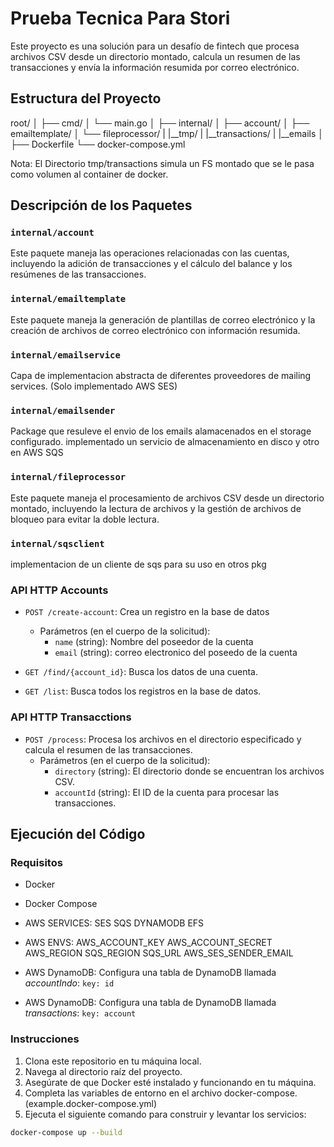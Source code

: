 # Prueba Tecnica Para Stori

Este proyecto es una solución para un desafío de fintech que procesa archivos CSV desde un directorio montado, calcula un resumen de las transacciones y envía la información resumida por correo electrónico.

## Estructura del Proyecto

root/
│
├── cmd/
│ └── main.go
│
├── internal/
│ ├── account/
│ ├── emailtemplate/
│ └── fileprocessor/
|
|__tmp/
|   |__transactions/
|   |__emails
│
├── Dockerfile
└── docker-compose.yml

Nota: El Directorio tmp/transactions simula un FS montado que se le pasa como volumen al container de docker.


## Descripción de los Paquetes

### `internal/account`

Este paquete maneja las operaciones relacionadas con las cuentas, incluyendo la adición de transacciones y el cálculo del balance y los resúmenes de las transacciones.

### `internal/emailtemplate`

Este paquete maneja la generación de plantillas de correo electrónico y la creación de archivos de correo electrónico con información resumida.

### `internal/emailservice`

Capa de implementacion abstracta de diferentes proveedores de mailing services. (Solo implementado AWS SES)

### `internal/emailsender`

Package que resuleve el envio de los emails alamacenados en el storage configurado. implementado un servicio de almacenamiento en disco y otro en AWS SQS

### `internal/fileprocessor`

Este paquete maneja el procesamiento de archivos CSV desde un directorio montado, incluyendo la lectura de archivos y la gestión de archivos de bloqueo para evitar la doble lectura.

### `internal/sqsclient`

implementacion de un cliente de sqs para su uso en otros pkg


### API HTTP Accounts

- `POST /create-account`: Crea un registro en la base de datos 
  - Parámetros (en el cuerpo de la solicitud):
    - `name` (string): Nombre del poseedor de la cuenta
    - `email` (string): correo electronico del poseedo de la cuenta

- `GET /find/{account_id}`: Busca los datos de una cuenta. 

- `GET /list`: Busca todos los registros en la base de datos. 

### API HTTP Transacctions

- `POST /process`: Procesa los archivos en el directorio especificado y calcula el resumen de las transacciones.
  - Parámetros (en el cuerpo de la solicitud):
    - `directory` (string): El directorio donde se encuentran los archivos CSV.
    - `accountId` (string): El ID de la cuenta para procesar las transacciones.

## Ejecución del Código

### Requisitos
- Docker
- Docker Compose
- AWS SERVICES: 
    SES
    SQS
    DYNAMODB
    EFS
    
- AWS ENVS:
    AWS_ACCOUNT_KEY
    AWS_ACCOUNT_SECRET
    AWS_REGION
    SQS_REGION 
    SQS_URL
    AWS_SES_SENDER_EMAIL


- AWS DynamoDB: Configura una tabla de DynamoDB llamada *accountIndo*:
 ``` key: id ```
- AWS DynamoDB: Configura una tabla de DynamoDB llamada *transactions*: 
 ``` key: account ```

### Instrucciones

1. Clona este repositorio en tu máquina local.
2. Navega al directorio raíz del proyecto.
3. Asegúrate de que Docker esté instalado y funcionando en tu máquina.
4. Completa las variables de entorno en el archivo docker-compose. (example.docker-compose.yml)
5. Ejecuta el siguiente comando para construir y levantar los servicios:

```sh
docker-compose up --build